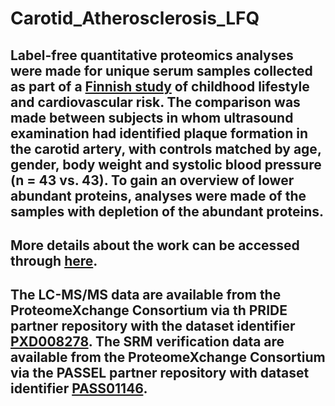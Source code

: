 # Carotid_Atherosclerosis_LFQ

## Label-free quantitative proteomics analyses were made for unique serum samples collected as part of a [Finnish study](https://youngfinnsstudy.utu.fi/studydesign.html) of childhood lifestyle and cardiovascular risk. The comparison was made between subjects in whom ultrasound examination had identified plaque formation in the carotid artery, with controls matched by age, gender, body weight and systolic blood pressure (n = 43 vs. 43). To gain an overview of lower abundant proteins, analyses were made of the samples with depletion of the abundant proteins.

## More details about the work can be accessed through [here](https://www.ncbi.nlm.nih.gov/pmc/articles/PMC6003912/).
## The LC-MS/MS data are available from the ProteomeXchange Consortium via th PRIDE partner repository with the dataset identifier [PXD008278](http://proteomecentral.proteomexchange.org/cgi/GetDataset?ID=PXD008278). The SRM verification data are available from the ProteomeXchange Consortium via the PASSEL partner repository with dataset identifier [PASS01146](https://db.systemsbiology.net/sbeams/cgi/PeptideAtlas/PASS_View?identifier=PASS01146).

